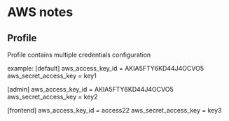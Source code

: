 #  AWS notes

## Profile
Profile contains multiple credentials configuration

example:
[default]
aws_access_key_id = AKIA5FTY6KD44J4OCVO5
aws_secret_access_key = key1

[admin]
aws_access_key_id = AKIA5FTY6KD44J4OCVO5
aws_secret_access_key = key2

[frontend]
aws_access_key_id = access22
aws_secret_access_key = key3
